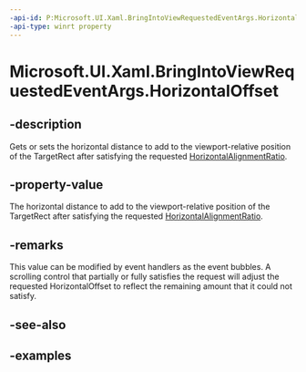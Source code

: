 ```yaml
---
-api-id: P:Microsoft.UI.Xaml.BringIntoViewRequestedEventArgs.HorizontalOffset
-api-type: winrt property
---
```


<!-- Property syntax.
public double HorizontalOffset { get;  set; }
-->

# Microsoft.UI.Xaml.BringIntoViewRequestedEventArgs.HorizontalOffset

## -description
Gets or sets the horizontal distance to add to the viewport-relative position of the TargetRect after satisfying the requested [HorizontalAlignmentRatio](bringintoviewrequestedeventargs_horizontalalignmentratio.md).

## -property-value

The horizontal distance to add to the viewport-relative position of the TargetRect after satisfying the requested [HorizontalAlignmentRatio](bringintoviewrequestedeventargs_horizontalalignmentratio.md).

## -remarks
This value can be modified by event handlers as the event bubbles. A scrolling control that partially or fully satisfies the request will adjust the requested HorizontalOffset to reflect the remaining amount that it could not satisfy.

## -see-also

## -examples

